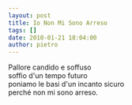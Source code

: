 ```yaml
---
layout: post
title: Io Non Mi Sono Arreso
tags: []
date: 2010-01-21 18:04:00
author: pietro
---
```

Pallore candido e soffuso<br/>soffio d'un tempo futuro<br/>poniamo le basi d'un incanto sicuro<br/>perché non mi sono arreso.
